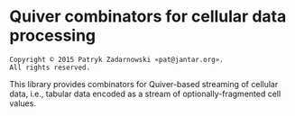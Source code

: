 Quiver combinators for cellular data processing
===============================================

    Copyright © 2015 Patryk Zadarnowski «pat@jantar.org».
    All rights reserved.

This library provides combinators for Quiver-based streaming
of cellular data, i.e., tabular data encoded as a stream of
optionally-fragmented cell values.
